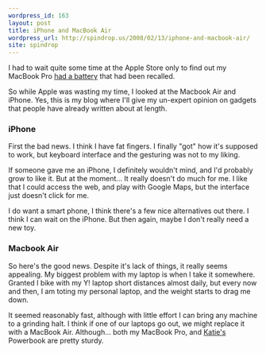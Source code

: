 ```yaml
---
wordpress_id: 163
layout: post
title: iPhone and MacBook Air
wordpress_url: http://spindrop.us/2008/02/13/iphone-and-macbook-air/
site: spindrop
---
```

I had to wait quite some time at the Apple Store only to find out my MacBook Pro [had a battery](http://spindrop.us/2006/05/03/apple_batteries_and_applecare_paid_support/) that had been recalled.

So while Apple was wasting my time, I looked at the Macbook Air and iPhone.  Yes, this is my blog where I'll give my un-expert opinion on gadgets that people have already written about at length.



<!--more-->
### iPhone

First the bad news.  I think I have fat fingers.  I finally "got" how it's supposed to work, but keyboard interface and the gesturing was not to my liking.

If someone gave me an iPhone, I definitely wouldn't mind, and I'd probably grow to like it.  But at the moment...  It really doesn't do much for me.  I like that I could access the web, and play with Google Maps, but the interface just doesn't click for me.

I do want a smart phone, I think there's a few nice alternatives out there.  I think I can wait on the iPhone.  But then again, maybe I don't really need a new toy.

### Macbook Air

So here's the good news.  Despite it's lack of things, it really seems appealing.  My biggest problem with my laptop is when I take it somewhere.  Granted I bike with my Y! laptop short distances almost daily, but every now and then, I am toting my personal laptop, and the weight starts to drag me down.

It seemed reasonably fast, although with little effort I can bring any machine to a grinding halt.  I think if one of our laptops go out, we might replace it with a MacBook Air.  Although... both my MacBook Pro, and [Katie's](http://katiebonn.com/) Powerbook are pretty sturdy.
